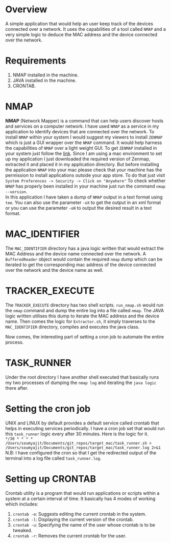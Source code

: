 # Overview
A simple application that would help an user keep track of the devices connected over a network. It uses the capabilities of a tool called `NMAP` and a very simple logic to deduce the MAC address and the device connected over the network.

# Requirements
1. NMAP installed in the machine.
2. JAVA installed in the machine.
3. CRONTAB.

# NMAP
<b>NMAP</b> (Network Mapper) is a command that can help users discover hosts and services on a computer network. I have used `NMAP` as a service in my application to identify devices that are connected over the network. To install `NMAP` within your system I would suggest my viewers to install `ZENMAP` which is just a GUI wrapper over the `NMAP` command. It would help harness the capabilities of `NMAP` over a light weight GUI. To get `ZENMAP` installed in your system just follow the [link](https://nmap.org/zenmap/). Since I am using a mac environment to set up my application I just downloaded the required version of Zenmap, extracted it and placed it in my application directory. But before installing the application `NMAP` into your mac please check that your machine has the permission to install applications outside your app store. To do that just visit `System Preferences -> Security -> Click on "Anywhere"` To check whether `NMAP` has properly been installed in your machine just run the command `nmap --version`.<br>
In this application I have taken a dump of `NMAP` output in a text format using `tee`. You can also use the parameter `-oX` to get the output in an xml format or you can use the parameter `-oN` to output the desired result in a text format.  

# MAC_IDENTIFIER
The `MAC_IDENTIFIER` directory has a java logic written that would extract the MAC Address and the device name connected over the network. A `BufferedReader` object would contain the required `nmap` dump which can be iterated to get the corresponding mac address of the device connected over the network and the device name as well.

# TRACKER_EXECUTE
The `TRACKER_EXECUTE` directory has two shell scripts. `run_nmap.sh` would run the `nmap` command and dump the entire log into a file called `nmap`. The JAVA logic written utilises this dump to iterate the MAC address and the device name. Then comes the logic for `Extractor.sh`, it simply traverses to the `MAC_IDENTIFIER` directory, compiles and executes the java class.

Now comes, the interesting part of setting a cron job to automate the entire process.

# TASK_RUNNER
Under the root directory I have another shell executed that basically runs my two processes of dumping the `nmap log` and iterating the `java logic` there after.

# Setting the cron job
UNIX and LINUX by default provides a default service called crontab that helps in executing services periodically. I have a cron job set that would run this `task_runner` logic every after 30 minutes. Here is the logic for it.<br>
`*/30 * * * * /Users/soumyajit/Documents/git_repos/target_mac/task_runner.sh > /Users/soumyajit/Documents/git_repos/target_mac/task_runner.log 2>&1`<br>
N.B: I have configured the cron so that I get the redirected output of the terminal into a log file called `task_runner.log`.

# Setting up CRONTAB
Crontab utility is a program that would run applications or scripts within a system at a certain interval of time. It basically has 4 modes of working which includes:<br>
1. `crontab -e`: Suggests editing the current crontab in the system.<br>
2. `crontab -l`: Displaying the current version of the crontab.<br>
3. `crontab -u`: Specifying the name of the user whose crontab is to be tweaked.<br>
4. `crontab -r`: Removes the current crontab for the user.<br>
